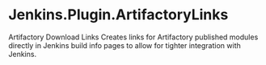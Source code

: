 Jenkins.Plugin.ArtifactoryLinks
===============================

Artifactory Download Links Creates links for Artifactory published modules directly in Jenkins build info pages to allow for tighter integration with Jenkins. 
